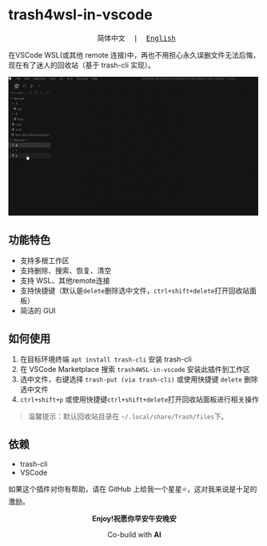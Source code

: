 # trash4wsl-in-vscode
<pre align="center"> 简体中文  |  <a href="https://github.com/2bitbit/trash4wsl-in-vscode/blob/main/docs/README_en.md">English</a></pre>
在VSCode WSL(或其他 remote 连接)中，再也不用担心永久误删文件无法后悔，现在有了迷人的回收站（基于 trash-cli 实现）。

<img src="./trash4wsl-demo.gif" alt="demo" width="500" height="auto">

## 功能特色
- 支持多根工作区
- 支持删除、搜索、恢复、清空
- 支持 WSL、其他remote连接
- 支持快捷键（默认是`delete`删除选中文件，`ctrl+shift+delete`打开回收站面板）
- 简洁的 GUI

## 如何使用
1. 在目标环境终端 `apt install trash-cli` 安装 trash-cli
2. 在 VSCode Marketplace 搜索 `trash4WSL-in-vscode` 安装此插件到工作区
3. 选中文件，右键选择 `trash-put (via trash-cli)` 或使用快捷键 `delete` 删除选中文件
4. `ctrl+shift+p` 或使用快捷键`ctrl+shift+delete`打开回收站面板进行相关操作

>温馨提示：默认回收站目录在 `~/.local/share/Trash/files`下。

## 依赖
- trash-cli
- VSCode


如果这个插件对你有帮助，请在 GitHub 上给我一个星星⭐，这对我来说是十足的激励。
<p align="center"><strong>Enjoy!祝愿你早安午安晚安</strong></p>
<p align="center">Co-build with <strong>AI</strong></p>
